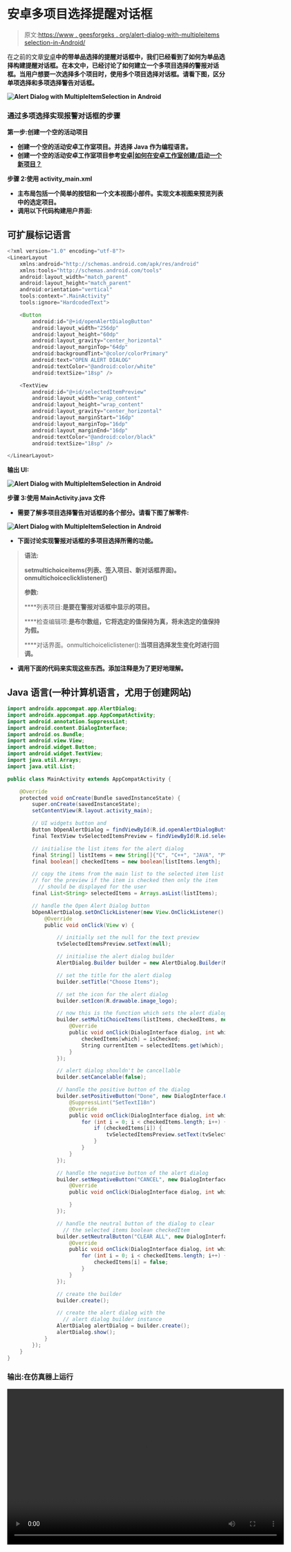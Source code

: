 # 安卓多项目选择提醒对话框

> 原文:[https://www . geesforgeks . org/alert-dialog-with-multipleitems selection-in-Android/](https://www.geeksforgeeks.org/alert-dialog-with-multipleitemselection-in-android/)

在之前的文章[安卓](https://www.geeksforgeeks.org/alert-dialog-with-singleitemselection-in-android/)**中的带单品选择的提醒对话框中，我们已经看到了如何为单品选择构建提醒对话框。在本文中，已经讨论了如何建立一个多项目选择的警报对话框。当用户想要一次选择多个项目时，使用多个项目选择对话框。请看下图，区分单项选择和多项选择警告对话框。**

**![Alert Dialog with MultipleItemSelection in Android](img/e88795663ca13909a4a52c0a212d7619.png)**

### ****通过多项选择实现报警对话框的步骤****

****第一步:创建一个空的活动项目****

*   **创建一个空的活动安卓工作室项目。并选择 **Java** 作为编程语言。**
*   **创建一个空的活动安卓工作室项目参考[安卓|如何在安卓工作室创建/启动一个新项目？](https://www.geeksforgeeks.org/how-to-upload-project-on-github-from-android-studio/)**

****步骤 2:使用 activity_main.xml****

*   **主布局包括一个简单的按钮和一个文本视图小部件。实现文本视图来预览列表中的选定项目。**
*   **调用以下代码构建用户界面:**

## **可扩展标记语言**

```java
<?xml version="1.0" encoding="utf-8"?>
<LinearLayout
    xmlns:android="http://schemas.android.com/apk/res/android"
    xmlns:tools="http://schemas.android.com/tools"
    android:layout_width="match_parent"
    android:layout_height="match_parent"
    android:orientation="vertical"
    tools:context=".MainActivity"
    tools:ignore="HardcodedText">

    <Button
        android:id="@+id/openAlertDialogButton"
        android:layout_width="256dp"
        android:layout_height="60dp"
        android:layout_gravity="center_horizontal"
        android:layout_marginTop="64dp"
        android:backgroundTint="@color/colorPrimary"
        android:text="OPEN ALERT DIALOG"
        android:textColor="@android:color/white"
        android:textSize="18sp" />

    <TextView
        android:id="@+id/selectedItemPreview"
        android:layout_width="wrap_content"
        android:layout_height="wrap_content"
        android:layout_gravity="center_horizontal"
        android:layout_marginStart="16dp"
        android:layout_marginTop="16dp"
        android:layout_marginEnd="16dp"
        android:textColor="@android:color/black"
        android:textSize="18sp" />

</LinearLayout>
```

****输出 UI:****

**![Alert Dialog with MultipleItemSelection in Android](img/1a109889dcabdce0834a3f37dd93cb12.png)**

****步骤 3:使用 MainActivity.java 文件****

*   **需要了解多项目选择警告对话框的各个部分。请看下图了解零件:**

**![Alert Dialog with MultipleItemSelection in Android](img/4395a9a365563941c0d5ec1b501febd5.png)**

*   **下面讨论实现警报对话框的多项目选择所需的功能。**

> ****语法:****
> 
> **setmultichoiceitems(列表、签入项目、新对话框界面)。onmultichoiceclicklistener()**
> 
> ****参数:****
> 
> ****列表项目:**是要在警报对话框中显示的项目。**
> 
> ****检查编辑项:**是布尔数组，它将选定的值保持为真，将未选定的值保持为假。**
> 
> ****对话界面。onmultichoiceliclistener():**当项目选择发生变化时进行回调。**

*   **调用下面的代码来实现这些东西。添加注释是为了更好地理解。**

## **Java 语言(一种计算机语言，尤用于创建网站)**

```java
import androidx.appcompat.app.AlertDialog;
import androidx.appcompat.app.AppCompatActivity;
import android.annotation.SuppressLint;
import android.content.DialogInterface;
import android.os.Bundle;
import android.view.View;
import android.widget.Button;
import android.widget.TextView;
import java.util.Arrays;
import java.util.List;

public class MainActivity extends AppCompatActivity {

    @Override
    protected void onCreate(Bundle savedInstanceState) {
        super.onCreate(savedInstanceState);
        setContentView(R.layout.activity_main);

        // UI widgets button and
        Button bOpenAlertDialog = findViewById(R.id.openAlertDialogButton);
        final TextView tvSelectedItemsPreview = findViewById(R.id.selectedItemPreview);

        // initialise the list items for the alert dialog
        final String[] listItems = new String[]{"C", "C++", "JAVA", "PYTHON"};
        final boolean[] checkedItems = new boolean[listItems.length];

        // copy the items from the main list to the selected item list
        // for the preview if the item is checked then only the item
          // should be displayed for the user
        final List<String> selectedItems = Arrays.asList(listItems);

        // handle the Open Alert Dialog button
        bOpenAlertDialog.setOnClickListener(new View.OnClickListener() {
            @Override
            public void onClick(View v) {

                // initially set the null for the text preview
                tvSelectedItemsPreview.setText(null);

                // initialise the alert dialog builder
                AlertDialog.Builder builder = new AlertDialog.Builder(MainActivity.this);

                // set the title for the alert dialog
                builder.setTitle("Choose Items");

                // set the icon for the alert dialog
                builder.setIcon(R.drawable.image_logo);

                // now this is the function which sets the alert dialog for multiple item selection ready
                builder.setMultiChoiceItems(listItems, checkedItems, new DialogInterface.OnMultiChoiceClickListener() {
                    @Override
                    public void onClick(DialogInterface dialog, int which, boolean isChecked) {
                        checkedItems[which] = isChecked;
                        String currentItem = selectedItems.get(which);
                    }
                });

                // alert dialog shouldn't be cancellable
                builder.setCancelable(false);

                // handle the positive button of the dialog
                builder.setPositiveButton("Done", new DialogInterface.OnClickListener() {
                    @SuppressLint("SetTextI18n")
                    @Override
                    public void onClick(DialogInterface dialog, int which) {
                        for (int i = 0; i < checkedItems.length; i++) {
                            if (checkedItems[i]) {
                                tvSelectedItemsPreview.setText(tvSelectedItemsPreview.getText() + selectedItems.get(i) + ", ");
                            }
                        }
                    }
                });

                // handle the negative button of the alert dialog
                builder.setNegativeButton("CANCEL", new DialogInterface.OnClickListener() {
                    @Override
                    public void onClick(DialogInterface dialog, int which) {

                    }
                });

                // handle the neutral button of the dialog to clear
                  // the selected items boolean checkedItem
                builder.setNeutralButton("CLEAR ALL", new DialogInterface.OnClickListener() {
                    @Override
                    public void onClick(DialogInterface dialog, int which) {
                        for (int i = 0; i < checkedItems.length; i++) {
                            checkedItems[i] = false;
                        }
                    }
                });

                // create the builder
                builder.create();

                // create the alert dialog with the
                  // alert dialog builder instance
                AlertDialog alertDialog = builder.create();
                alertDialog.show();
            }
        });
    }
}
```

### ****输出:在仿真器上运行****

**<video class="wp-video-shortcode" id="video-525597-1" width="640" height="360" preload="metadata" controls=""><source type="video/mp4" src="https://media.geeksforgeeks.org/wp-content/uploads/20201204193252/GFG_nexus_5.mp4?_=1">[https://media.geeksforgeeks.org/wp-content/uploads/20201204193252/GFG_nexus_5.mp4](https://media.geeksforgeeks.org/wp-content/uploads/20201204193252/GFG_nexus_5.mp4)</video>**
